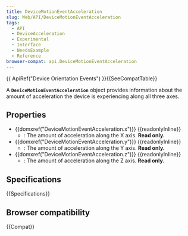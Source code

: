 ```yaml
---
title: DeviceMotionEventAcceleration
slug: Web/API/DeviceMotionEventAcceleration
tags:
  - API
  - DeviceAcceleration
  - Experimental
  - Interface
  - NeedsExample
  - Reference
browser-compat: api.DeviceMotionEventAcceleration
---
```

{{ ApiRef("Device Orientation Events") }}{{SeeCompatTable}}

A **`DeviceMotionEventAcceleration`** object provides information about the amount of acceleration the device is experiencing along all three axes.

## Properties

- {{domxref("DeviceMotionEventAcceleration.x")}} {{readonlyInline}}
  - : The amount of acceleration along the X axis. **Read only.**
- {{domxref("DeviceMotionEventAcceleration.y")}} {{readonlyInline}}
  - : The amount of acceleration along the Y axis. **Read only.**
- {{domxref("DeviceMotionEventAcceleration.z")}} {{readonlyInline}}
  - : The amount of acceleration along the Z axis. **Read only.**

## Specifications

{{Specifications}}

## Browser compatibility

{{Compat}}
